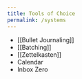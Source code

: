 ```yaml
---
title: Tools of Choice
permalink: /systems
---
```


- [[Bullet Journaling]]
- [[Batching]]
- [[Zettelkasten]]
- Calendar
- Inbox Zero